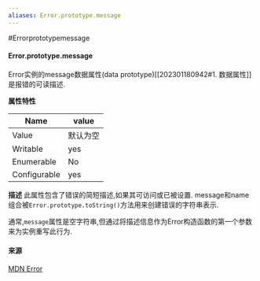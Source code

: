 ```yaml
---
aliases: Error.prototype.message
---
```


#Errorprototypemessage


#### Error.prototype.message

Error实例的message数据属性(data prototype)[[202301180942#1. 数据属性]]是报错的可读描述.

**属性特性**

| Name         | value    |
| ------------ | -------- |
| Value        | 默认为空 |
| Writable     | yes      |
| Enumerable   | No       |
| Configurable | yes      |




**描述**
此属性包含了错误的简短描述,如果其可访问或已被设置. message和name组合被`Error.prototype.toString()`方法用来创建错误的字符串表示.

通常,`message`属性是空字符串,但通过将描述信息作为Error构造函数的第一个参数来为实例重写此行为.



#### 来源
[MDN Error](https://developer.mozilla.org/en-US/docs/Web/JavaScript/Reference/Global_Objects/Error/message)